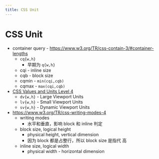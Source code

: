```yaml
---
title: CSS Unit
---
```


# CSS Unit

- container query - https://www.w3.org/TR/css-contain-3/#container-lengths
  - `cq{w,h}`
    - 早期为 `q{w,h}`
  - cqi - inline size
  - cqb - block size
  - cqmin - `min(cqi,cqb)`
  - cqmax - `max(cqi,cqb)`
- [CSS Values and Units Level 4](https://drafts.csswg.org/css-values-4/#viewport-relative-lengths)
  - `dv{w,h}` - Large Viewport Units
  - `lv{w,h}` - Small Viewport Units
  - `sv{w,h}` - Dynamic Viewport Units
- https://www.w3.org/TR/css-writing-modes-4
  - writing modes
    - 水平和垂直，影响 block 和 inline 判定
  - block size, logical height
    - physical height, vertical dimension
    - 因为 block 都是占整行，所以 block size 是指代 高
  - inline size, logical width
    - physical width - horizontal dimension
